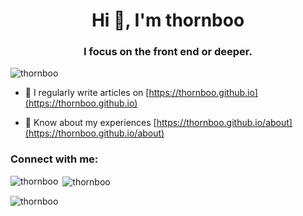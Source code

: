 <h1 align="center">Hi 👋, I'm thornboo</h1>
<h3 align="center">I focus on the front end or deeper.</h3>

<p align="left"> <img src="https://komarev.com/ghpvc/?username=thornboo&label=Profile%20views&color=0e75b6&style=flat" alt="thornboo" /> </p>

- 📝 I regularly write articles on [https://thornboo.github.io](https://thornboo.github.io)

- 📄 Know about my experiences [https://thornboo.github.io/about](https://thornboo.github.io/about)

<h3 align="left">Connect with me:</h3>
<p align="left">
</p>

<p><img align="left" src="https://github-readme-stats.vercel.app/api/top-langs?username=thornboo&show_icons=true&locale=en&layout=compact" alt="thornboo" /></p>

<p>&nbsp;<img align="center" src="https://github-readme-stats.vercel.app/api?username=thornboo&show_icons=true&locale=en" alt="thornboo" /></p>

<p><img align="center" src="https://github-readme-streak-stats.herokuapp.com/?user=thornboo&" alt="thornboo" /></p>
